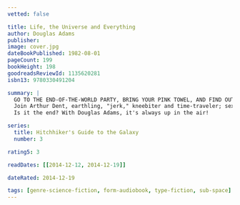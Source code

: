 ```yaml
---
vetted: false

title: Life, the Universe and Everything
author: Douglas Adams
publisher: 
image: cover.jpg
dateBookPublished: 1982-08-01
pageCount: 199
bookHeight: 198
goodreadsReviewId: 1135620281
isbn13: 9780330491204

summary: |
  GO TO THE END-OF-THE-WORLD PARTY, BRING YOUR PINK TOWEL, AND FIND OUT IF POTATOES ARE THE ANSWER TO…LIFE, THE UNIVERSE AND EVERYTHING
  Join Arthur Dent, earthling, "jerk," kneebiter and time-traveler; sexy space cadet Trillian; mad alien Ford Prefect; unflappable Slartibartfast; two-headed, three-armed ex-head Honcho of the Universe Zaphod Beeblebrox… and learn to fly. 
  Is it the end? With Douglas Adams, it's always up in the air!

series:
  title: Hitchhiker's Guide to the Galaxy
  number: 3

rating5: 3

readDates: [[2014-12-12, 2014-12-19]]

dateRated: 2014-12-19

tags: [genre-science-fiction, form-audiobook, type-fiction, sub-space]
---
```

